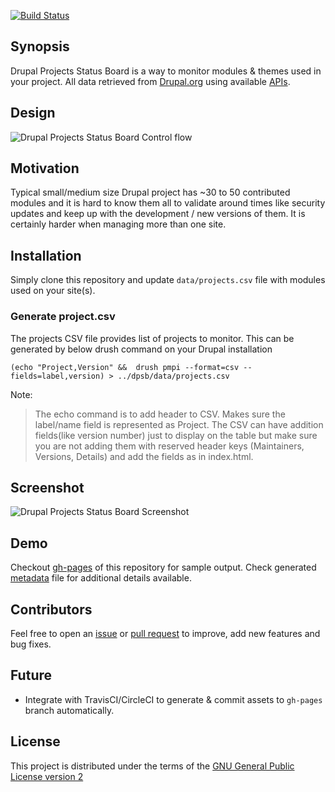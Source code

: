 [![Build Status](https://travis-ci.org/vijaycs85/dpsb.svg?branch=master)](https://travis-ci.org/vijaycs85/dpsb)

## Synopsis

Drupal Projects Status Board is a way to monitor modules & themes used in your project. All data retrieved from [Drupal.org](https://www.drupal.org) using available [APIs](https://www.drupal.org/drupalorg/docs/api).


## Design

![Drupal Projects Status Board Control flow](https://cloud.githubusercontent.com/assets/1220029/24326684/84151eac-11ab-11e7-9157-e15ffdf89fc3.png)

## Motivation

Typical small/medium size Drupal project has ~30 to 50 contributed modules and it is hard to know them all to validate around times like security updates and keep up with the development / new versions of them. It is certainly harder when managing more than one site.


## Installation

Simply clone this repository and update `data/projects.csv` file with modules used on your site(s).

### Generate project.csv

The projects CSV file provides list of projects to monitor. This can be generated by below drush command on your Drupal installation

```
(echo "Project,Version" &&  drush pmpi --format=csv --fields=label,version) > ../dpsb/data/projects.csv
```

Note:
> The echo command is to add header to CSV. Makes sure the label/name field is represented as Project. The CSV can have addition fields(like version number) just to display on the table but make sure you are not adding them with reserved header keys (Maintainers, Versions, Details) and add the fields as <th> in index.html.

## Screenshot

![Drupal Projects Status Board Screenshot](https://cloud.githubusercontent.com/assets/1220029/23928352/2de8a522-0917-11e7-863d-4479c909d0b5.png)


## Demo

Checkout [gh-pages](https://vijaycs85.github.io/dpsb/) of this repository for sample output. Check generated [metadata](https://vijaycs85.github.io/dpsb/project-metadata.json) file for additional details available.  


## Contributors

Feel free to open an [issue](https://github.com/vijaycs85/dpsb/issues/new) or [pull request](https://github.com/vijaycs85/dpsb/pulls) to improve, add new features and bug fixes.

## Future

- Integrate with TravisCI/CircleCI to generate & commit assets to `gh-pages` branch automatically.

## License

This project is distributed under the terms of the [GNU General Public License version 2](https://www.gnu.org/licenses/old-licenses/gpl-2.0.en.html)

